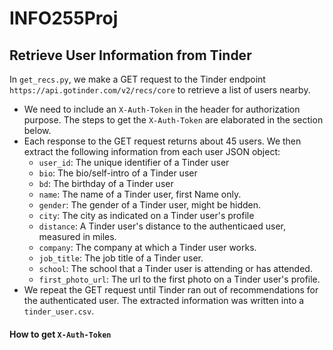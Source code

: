 # INFO255Proj


## Retrieve User Information from Tinder
In `get_recs.py`, we make a GET request to the Tinder endpoint `https://api.gotinder.com/v2/recs/core` to retrieve a list of users nearby.
- We need to include an `X-Auth-Token` in the header for authorization purpose. The steps to get the `X-Auth-Token` are elaborated in the section below.
- Each response to the GET request returns about 45 users. We then extract the following information from each user JSON object:
    - `user_id`: The unique identifier of a Tinder user 
    - `bio`: The bio/self-intro of a Tinder user 
    - `bd`: The birthday of a Tinder user 
    - `name`: The name of a Tinder user, first Name only.
    - `gender`: The gender of a Tinder user, might be hidden.
    - `city`: The city as indicated on a Tinder user's profile
    - `distance`: A Tinder user's distance to the authenticaed user, measured in miles.
    - `company`: The company at which a Tinder user works. 
    - `job_title`: The job title of a Tinder user. 
    - `school`: The school that a Tinder user is attending or has attended.
    - `first_photo_url`: The url to the first photo on a Tinder user's profile.
- We repeat the GET request until Tinder ran out of recommendations for the authenticated user. The extracted information was written into a `tinder_user.csv`.

#### How to get `X-Auth-Token`
